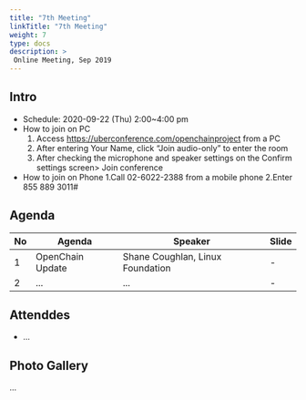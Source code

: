 ```yaml
---
title: "7th Meeting"
linkTitle: "7th Meeting"
weight: 7
type: docs
description: >
 Online Meeting, Sep 2019
---
```


## Intro

* Schedule: 2020-09-22 (Thu) 2:00~4:00 pm
* How to join on PC
   1. Access https://uberconference.com/openchainproject from a PC
   2. After entering Your Name, click “Join audio-only” to enter the room
   3. After checking the microphone and speaker settings on the Confirm settings screen> Join conference
* How to join on Phone
   1.Call 02-6022-2388 from a mobile phone
   2.Enter 855 889 3011#

## Agenda

| No | Agenda           | Speaker | Slide |
|----|-----------------|------|------|
| 1  | OpenChain Update  | 	Shane Coughlan, Linux Foundation | - |
| 2  | ...  | 	... | - |

## Attenddes
* ...

## Photo Gallery
...